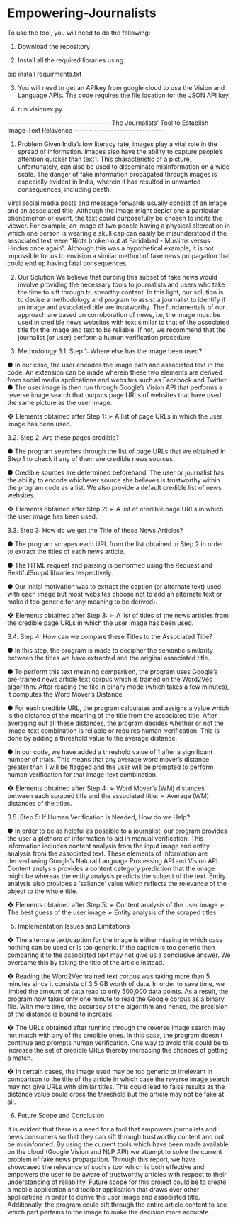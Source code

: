 # Empowering-Journalists

To use the tool, you will need to do the following:

1. Download the repository

2. Install all the required libraries using:

pip install requirments.txt

3. You will need to get an APIkey from google cloud to use the Vision and Language APIs. The code requires the file location for the JSON API key.

4. run visionex.py

------------------------------------ The Journalists' Tool to Establish Image-Text Relavence --------------------------------

1. Problem
Given India’s low literacy rate, images play a vital role in the spread of information. Images also have the ability to capture people’s attention quicker than text1. This characteristic of a picture, unfortunately, can also be used to disseminate misinformation on a wide scale. The danger of fake information propagated through images is especially evident in India, wherein it has resulted in unwanted consequences, including death.

Viral social media posts and message forwards usually consist of an image and an associated title. Although the image might depict one a particular phenomenon or event, the text could purposefully be chosen to incite the viewer. For example, an image of two people having a physical altercation in which one person is wearing a skull cap can easily be misunderstood if the associated text were “Riots broken out at Faridabad - Muslims versus Hindus once again”. Although this was a hypothetical example, it is not impossible for us to envision a similar method of fake news propagation that could end up having fatal consequences.

2. Our Solution
We believe that curbing this subset of fake news would involve providing the necessary tools to journalists and users who take the time to sift through trustworthy content. In this light, our solution is to devise a methodology and program to assist a journalist to identify if an image and associated title are trustworthy. The fundamentals of our approach are based on corroboration of news, i.e, the image must be used in credible news websites with text similar to that of the associated title for the image and text to be reliable. If not, we recommend that the journalist (or user) perform a human verification procedure.

3. Methodology
3.1. Step 1: Where else has the image been used?

● In our case, the user encodes the image path and associated text in the code. An extension can be made wherein these two elements are derived from social media applications and websites such as Facebook and Twitter.
● The user image is then run through Google’s Vision API that performs a reverse image search that outputs page URLs of websites that have used the same picture as the user image.

❖ Elements obtained after Step 1:
➢ A list of page URLs in which the user image has been used.

3.2. Step 2: Are these pages credible?

● The program searches through the list of page URLs that we obtained in Step 1 to check if any of them are credible news sources.

● Credible sources are determined beforehand. The user or journalist has the ability to encode whichever source she believes is trustworthy within the program code as a list. We also provide a default credible list of news websites.

❖ Elements obtained after Step 2:
➢ A list of credible page URLs in which the user image has been used.

3.3. Step 3: How do we get the Title of these News Articles?

● The program scrapes each URL from the list obtained in Step 2 in order to extract the titles of each news article.

● The HTML request and parsing is performed using the Request and BeatifulSoup4 libraries respectively.

● Our initial motivation was to extract the caption (or alternate text) used with each image but most websites choose not to add an alternate text or make it too generic for any meaning to be derived).

❖ Elements obtained after Step 3:
➢ A list of titles of the news articles from the credible page URLs in which the
user image has been used.

3.4. Step 4: How can we compare these Titles to the Associated Title?

● In this step, the program is made to decipher the semantic similarity between the titles we have extracted and the original associated title.

● To perform this text meaning comparison, the program uses Google’s pre-trained news article text corpus which is trained on the Word2Vec algorithm. After reading the file in binary mode (which takes a few minutes), it computes the Word Mover’s Distance.

● For each credible URL, the program calculates and assigns a value which is the distance of the meaning of the title from the associated title. After averaging out all these distances, the program decides whether or not the image-text combination is reliable or requires human-verification. This is done by adding a threshold value to the average distance.

● In our code, we have added a threshold value of 1 after a significant number of trials. This means that any average word mover’s distance greater than 1 will be flagged and the user will be prompted to perform human verification for that image-text combination.

❖ Elements obtained after Step 4:
➢ Word Mover’s (WM) distances between each scraped title and the associated title.
➢ Average (WM) distances of the titles.

3.5. Step 5: If Human Verification is Needed, How do we Help?

● In order to be as helpful as possible to a journalist, our program provides the user a plethora of information to aid in manual verification. This information includes content analysis from the input image and entity analysis from the associated text. These elements of information are derived using Google’s Natural Language Processing API and Vision API. Content analysis provides a content category prediction that the image might be whereas the entity analysis predicts the subject of the text. Entity analysis also provides a ‘salience’ value which reflects the relevance of the object to the whole title.

❖ Elements obtained after Step 5:
➢ Content analysis of the user image ➢ The best guess of the user image ➢ Entity analysis of the scraped titles

5. Implementation Issues and Limitations

❖ The alternate text/caption for the image is either missing in which case nothing can be used or is too generic. If the caption is too generic then comparing it to the associated text may not give us a conclusive answer. We overcame this by taking the title of the article instead.

❖ Reading the Word2Vec trained text corpus was taking more than 5 minutes since it consists of 3.5 GB worth of data. In order to save time, we limited the amount of data read to only 500,000 data points. As a result, the program now takes only one minute to read the Google corpus as a binary file. With more time, the accuracy of the algorithm and hence, the precision of the distance is bound to increase.

❖ The URLs obtained after running through the reverse image search may not match with any of the credible ones. In this case, the program doesn’t continue and prompts human verification. One way to avoid this could be to increase the set of credible URLs thereby increasing the chances of getting a match.

❖ In certain cases, the image used may be too generic or irrelevant in comparison to the title of the article in which case the reverse image search may not give URLs with similar titles. This could lead to false results as the distance value could cross the threshold but the article may not be fake at all.

6. Future Scope and Conclusion

It is evident that there is a need for a tool that empowers journalists and news consumers so that they can sift through trustworthy content and not be misinformed. By using the current tools which have been made available on the cloud (Google Vision and NLP API) we attempt to solve the current problem of fake news propagation. Through this report, we have showcased the relevance of such a tool which is both effective and empowers the user to be aware of trustworthy articles with respect to their understanding of reliability. Future scope for this project could be to create a mobile application and toolbar application that draws over other applications in order to derive the user image and associated title. Additionally, the program could sift through the entire article content to see which part pertains to the image to make the decision more accurate.
